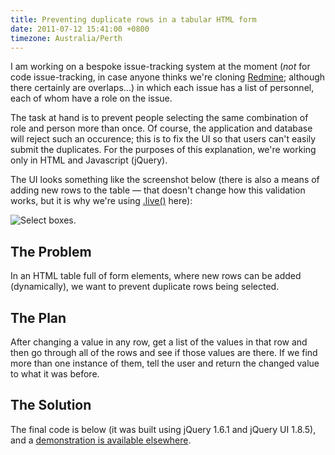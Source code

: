 ```yaml
---
title: Preventing duplicate rows in a tabular HTML form
date: 2011-07-12 15:41:00 +0800
timezone: Australia/Perth
---
```

I am working on a bespoke issue-tracking system at the moment
(*not* for code issue-tracking, in case anyone thinks we're cloning
[Redmine](http://www.redmine.org/); although there certainly are overlaps...)
in which each issue has a list of personnel, each of whom have a role on the issue.

The task at hand is to prevent people selecting the same combination of role and person
more than once. Of course, the application and database will reject such an occurence;
this is to fix the UI so that users can't easily submit the duplicates.
For the purposes of this explanation, we're working only in HTML and Javascript (jQuery).

The UI looks something like the screenshot below
(there is also a means of adding new rows to the table
— that doesn't change how this validation works,
but it is why we're using [.live()](http://api.jquery.com/live) here):

![Select boxes.](/2011/0712_tabular-forms_select_boxes.png)

## The Problem

In an HTML table full of form elements,
where new rows can be added (dynamically),
we want to prevent duplicate rows being selected.

## The Plan

After changing a value in any row,
get a list of the values in that row
and then go through all of the rows
and see if those values are there.
If we find more than one instance of them,
tell the user
and return the changed value to what it was before.

## The Solution

The final code is below (it was built using jQuery 1.6.1 and jQuery UI 1.8.5),
and a [demonstration is available elsewhere](/wp-content/uploads/2011/07/tabular-forms/demo.html).
